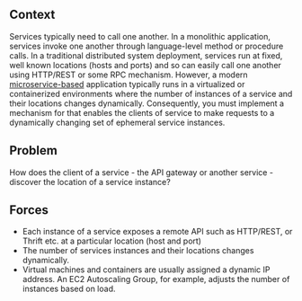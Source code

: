---
---
## Context

Services typically need to call one another.
In a monolithic application, services invoke one another through language-level method or procedure calls.
In a traditional distributed system deployment, services run at fixed, well known locations (hosts and ports) and so can easily call one another using HTTP/REST or some RPC mechanism.
However, a modern [microservice-based](microservices.html) application typically runs in a virtualized or containerized environments where the number of instances of a service and their locations changes dynamically.
Consequently, you must implement a mechanism for that enables the clients of service to make requests to a dynamically changing set of ephemeral service instances.

## Problem

How does the client of a service - the API gateway or another service - discover the location of a service instance?

## Forces

* Each instance of a service exposes a remote API such as HTTP/REST, or Thrift etc. at a particular location (host and port)
* The number of services instances and their locations changes dynamically. 
* Virtual machines and containers are usually assigned a dynamic IP address. An EC2 Autoscaling Group, for example, adjusts the number of instances based on load. 


